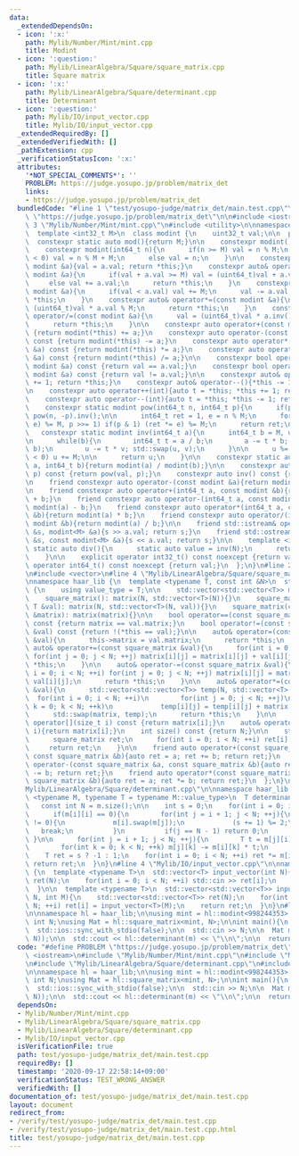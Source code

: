 ```yaml
---
data:
  _extendedDependsOn:
  - icon: ':x:'
    path: Mylib/Number/Mint/mint.cpp
    title: Modint
  - icon: ':question:'
    path: Mylib/LinearAlgebra/Square/square_matrix.cpp
    title: Square matrix
  - icon: ':x:'
    path: Mylib/LinearAlgebra/Square/determinant.cpp
    title: Determinant
  - icon: ':question:'
    path: Mylib/IO/input_vector.cpp
    title: Mylib/IO/input_vector.cpp
  _extendedRequiredBy: []
  _extendedVerifiedWith: []
  _pathExtension: cpp
  _verificationStatusIcon: ':x:'
  attributes:
    '*NOT_SPECIAL_COMMENTS*': ''
    PROBLEM: https://judge.yosupo.jp/problem/matrix_det
    links:
    - https://judge.yosupo.jp/problem/matrix_det
  bundledCode: "#line 1 \"test/yosupo-judge/matrix_det/main.test.cpp\"\n#define PROBLEM\
    \ \"https://judge.yosupo.jp/problem/matrix_det\"\n\n#include <iostream>\n#line\
    \ 3 \"Mylib/Number/Mint/mint.cpp\"\n#include <utility>\n\nnamespace haar_lib {\n\
    \  template <int32_t M>\n  class modint {\n    uint32_t val;\n\n  public:\n  \
    \  constexpr static auto mod(){return M;}\n\n    constexpr modint(): val(0){}\n\
    \    constexpr modint(int64_t n){\n      if(n >= M) val = n % M;\n      else if(n\
    \ < 0) val = n % M + M;\n      else val = n;\n    }\n\n    constexpr auto& operator=(const\
    \ modint &a){val = a.val; return *this;}\n    constexpr auto& operator+=(const\
    \ modint &a){\n      if(val + a.val >= M) val = (uint64_t)val + a.val - M;\n \
    \     else val += a.val;\n      return *this;\n    }\n    constexpr auto& operator-=(const\
    \ modint &a){\n      if(val < a.val) val += M;\n      val -= a.val;\n      return\
    \ *this;\n    }\n    constexpr auto& operator*=(const modint &a){\n      val =\
    \ (uint64_t)val * a.val % M;\n      return *this;\n    }\n    constexpr auto&\
    \ operator/=(const modint &a){\n      val = (uint64_t)val * a.inv().val % M;\n\
    \      return *this;\n    }\n\n    constexpr auto operator+(const modint &a) const\
    \ {return modint(*this) += a;}\n    constexpr auto operator-(const modint &a)\
    \ const {return modint(*this) -= a;}\n    constexpr auto operator*(const modint\
    \ &a) const {return modint(*this) *= a;}\n    constexpr auto operator/(const modint\
    \ &a) const {return modint(*this) /= a;}\n\n    constexpr bool operator==(const\
    \ modint &a) const {return val == a.val;}\n    constexpr bool operator!=(const\
    \ modint &a) const {return val != a.val;}\n\n    constexpr auto& operator++(){*this\
    \ += 1; return *this;}\n    constexpr auto& operator--(){*this -= 1; return *this;}\n\
    \n    constexpr auto operator++(int){auto t = *this; *this += 1; return t;}\n\
    \    constexpr auto operator--(int){auto t = *this; *this -= 1; return t;}\n\n\
    \    constexpr static modint pow(int64_t n, int64_t p){\n      if(p < 0) return\
    \ pow(n, -p).inv();\n\n      int64_t ret = 1, e = n % M;\n      for(; p; (e *=\
    \ e) %= M, p >>= 1) if(p & 1) (ret *= e) %= M;\n      return ret;\n    }\n\n \
    \   constexpr static modint inv(int64_t a){\n      int64_t b = M, u = 1, v = 0;\n\
    \n      while(b){\n        int64_t t = a / b;\n        a -= t * b; std::swap(a,\
    \ b);\n        u -= t * v; std::swap(u, v);\n      }\n\n      u %= M;\n      if(u\
    \ < 0) u += M;\n\n      return u;\n    }\n\n    constexpr static auto frac(int64_t\
    \ a, int64_t b){return modint(a) / modint(b);}\n\n    constexpr auto pow(int64_t\
    \ p) const {return pow(val, p);}\n    constexpr auto inv() const {return inv(val);}\n\
    \n    friend constexpr auto operator-(const modint &a){return modint(M - a.val);}\n\
    \n    friend constexpr auto operator+(int64_t a, const modint &b){return modint(a)\
    \ + b;}\n    friend constexpr auto operator-(int64_t a, const modint &b){return\
    \ modint(a) - b;}\n    friend constexpr auto operator*(int64_t a, const modint\
    \ &b){return modint(a) * b;}\n    friend constexpr auto operator/(int64_t a, const\
    \ modint &b){return modint(a) / b;}\n\n    friend std::istream& operator>>(std::istream\
    \ &s, modint<M> &a){s >> a.val; return s;}\n    friend std::ostream& operator<<(std::ostream\
    \ &s, const modint<M> &a){s << a.val; return s;}\n\n    template <int N>\n   \
    \ static auto div(){\n      static auto value = inv(N);\n      return value;\n\
    \    }\n\n    explicit operator int32_t() const noexcept {return val;}\n    explicit\
    \ operator int64_t() const noexcept {return val;}\n  };\n}\n#line 2 \"Mylib/LinearAlgebra/Square/square_matrix.cpp\"\
    \n#include <vector>\n#line 4 \"Mylib/LinearAlgebra/Square/square_matrix.cpp\"\n\
    \nnamespace haar_lib {\n  template <typename T, const int &N>\n  struct square_matrix\
    \ {\n    using value_type = T;\n\n    std::vector<std::vector<T>> matrix;\n\n\
    \    square_matrix(): matrix(N, std::vector<T>(N)){}\n    square_matrix(const\
    \ T &val): matrix(N, std::vector<T>(N, val)){}\n    square_matrix(const std::vector<std::vector<T>>\
    \ &matrix): matrix(matrix){}\n\n    bool operator==(const square_matrix &val)\
    \ const {return matrix == val.matrix;}\n    bool operator!=(const square_matrix\
    \ &val) const {return !(*this == val);}\n\n    auto& operator=(const square_matrix\
    \ &val){\n      this->matrix = val.matrix;\n      return *this;\n    }\n\n   \
    \ auto& operator+=(const square_matrix &val){\n      for(int i = 0; i < N; ++i)\
    \ for(int j = 0; j < N; ++j) matrix[i][j] = matrix[i][j] + val[i][j];\n      return\
    \ *this;\n    }\n\n    auto& operator-=(const square_matrix &val){\n      for(int\
    \ i = 0; i < N; ++i) for(int j = 0; j < N; ++j) matrix[i][j] = matrix[i][j] -\
    \ val[i][j];\n      return *this;\n    }\n\n    auto& operator*=(const square_matrix\
    \ &val){\n      std::vector<std::vector<T>> temp(N, std::vector<T>(N));\n    \
    \  for(int i = 0; i < N; ++i)\n        for(int j = 0; j < N; ++j)\n          for(int\
    \ k = 0; k < N; ++k)\n            temp[i][j] = temp[i][j] + matrix[i][k] * val[k][j];\n\
    \      std::swap(matrix, temp);\n      return *this;\n    }\n\n    const auto&\
    \ operator[](size_t i) const {return matrix[i];}\n    auto& operator[](size_t\
    \ i){return matrix[i];}\n    int size() const {return N;}\n\n    static auto make_unit(){\n\
    \      square_matrix ret;\n      for(int i = 0; i < N; ++i) ret[i][i] = 1;\n \
    \     return ret;\n    }\n\n    friend auto operator+(const square_matrix &a,\
    \ const square_matrix &b){auto ret = a; ret += b; return ret;}\n    friend auto\
    \ operator-(const square_matrix &a, const square_matrix &b){auto ret = a; ret\
    \ -= b; return ret;}\n    friend auto operator*(const square_matrix &a, const\
    \ square_matrix &b){auto ret = a; ret *= b; return ret;}\n  };\n}\n#line 2 \"\
    Mylib/LinearAlgebra/Square/determinant.cpp\"\n\nnamespace haar_lib {\n  template\
    \ <typename M, typename T = typename M::value_type>\n  T determinant(M m){\n \
    \   const int N = m.size();\n\n    int s = 0;\n    for(int i = 0; i < N; ++i){\n\
    \      if(m[i][i] == 0){\n        for(int j = i + 1; j < N; ++j){\n          if(m[j][i]\
    \ != 0){\n            m[i].swap(m[j]);\n            (s += 1) %= 2;\n         \
    \   break;\n          }\n          if(j == N - 1) return 0;\n        }\n     \
    \ }\n\n      for(int j = i + 1; j < N; ++j){\n        T t = m[j][i] / m[i][i];\n\
    \        for(int k = 0; k < N; ++k) m[j][k] -= m[i][k] * t;\n      }\n    }\n\n\
    \    T ret = s ? -1 : 1;\n    for(int i = 0; i < N; ++i) ret *= m[i][i];\n   \
    \ return ret;\n  }\n}\n#line 4 \"Mylib/IO/input_vector.cpp\"\n\nnamespace haar_lib\
    \ {\n  template <typename T>\n  std::vector<T> input_vector(int N){\n    std::vector<T>\
    \ ret(N);\n    for(int i = 0; i < N; ++i) std::cin >> ret[i];\n    return ret;\n\
    \  }\n\n  template <typename T>\n  std::vector<std::vector<T>> input_vector(int\
    \ N, int M){\n    std::vector<std::vector<T>> ret(N);\n    for(int i = 0; i <\
    \ N; ++i) ret[i] = input_vector<T>(M);\n    return ret;\n  }\n}\n#line 8 \"test/yosupo-judge/matrix_det/main.test.cpp\"\
    \n\nnamespace hl = haar_lib;\n\nusing mint = hl::modint<998244353>;\n\nstatic\
    \ int N;\nusing Mat = hl::square_matrix<mint, N>;\n\nint main(){\n  std::cin.tie(0);\n\
    \  std::ios::sync_with_stdio(false);\n\n  std::cin >> N;\n\n  Mat m(hl::input_vector<mint>(N,\
    \ N));\n\n  std::cout << hl::determinant(m) << \"\\n\";\n\n  return 0;\n}\n"
  code: "#define PROBLEM \"https://judge.yosupo.jp/problem/matrix_det\"\n\n#include\
    \ <iostream>\n#include \"Mylib/Number/Mint/mint.cpp\"\n#include \"Mylib/LinearAlgebra/Square/square_matrix.cpp\"\
    \n#include \"Mylib/LinearAlgebra/Square/determinant.cpp\"\n#include \"Mylib/IO/input_vector.cpp\"\
    \n\nnamespace hl = haar_lib;\n\nusing mint = hl::modint<998244353>;\n\nstatic\
    \ int N;\nusing Mat = hl::square_matrix<mint, N>;\n\nint main(){\n  std::cin.tie(0);\n\
    \  std::ios::sync_with_stdio(false);\n\n  std::cin >> N;\n\n  Mat m(hl::input_vector<mint>(N,\
    \ N));\n\n  std::cout << hl::determinant(m) << \"\\n\";\n\n  return 0;\n}\n"
  dependsOn:
  - Mylib/Number/Mint/mint.cpp
  - Mylib/LinearAlgebra/Square/square_matrix.cpp
  - Mylib/LinearAlgebra/Square/determinant.cpp
  - Mylib/IO/input_vector.cpp
  isVerificationFile: true
  path: test/yosupo-judge/matrix_det/main.test.cpp
  requiredBy: []
  timestamp: '2020-09-17 22:58:14+09:00'
  verificationStatus: TEST_WRONG_ANSWER
  verifiedWith: []
documentation_of: test/yosupo-judge/matrix_det/main.test.cpp
layout: document
redirect_from:
- /verify/test/yosupo-judge/matrix_det/main.test.cpp
- /verify/test/yosupo-judge/matrix_det/main.test.cpp.html
title: test/yosupo-judge/matrix_det/main.test.cpp
---
```

